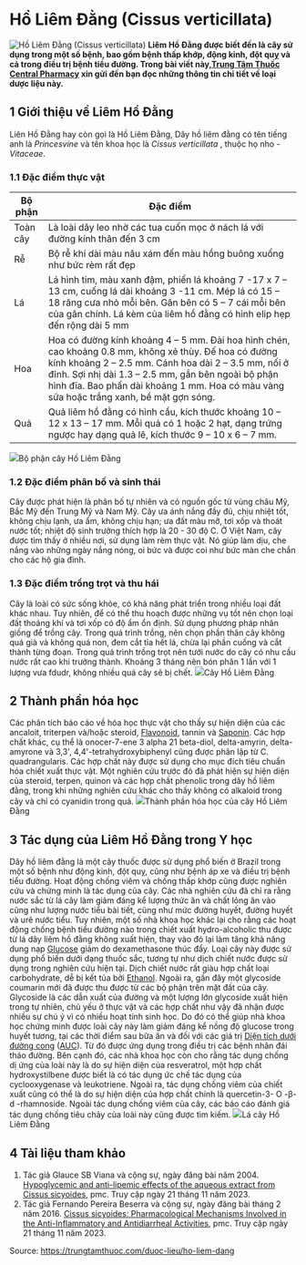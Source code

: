 # Hồ Liêm Đằng (Cissus verticillata)

![Hồ Liêm Đằng \(Cissus verticillata\)](https://trungtamthuoc.com/images/others/ho-liem-dang-1-1300.jpg)
**Liêm Hồ Đằng được biết đến là cây sử dụng trong một số bệnh, bao gồm bệnh thấp khớp, động kinh, đột quỵ và cả trong điều trị bệnh tiểu đường. Trong bài viết này,[Trung Tâm Thuốc Central Pharmacy](https://trungtamthuoc.com/ "Trung Tâm Thuốc Central Pharmacy") xin gửi đến bạn đọc những thông tin chi tiết về loại dược liệu này.**
##  1 Giới thiệu về Liêm Hồ Đằng
Liên Hồ Đằng hay còn gọi là Hồ Liêm Đằng, Dây hồ liêm đằng có tên tiếng anh là _Princesvine_ và tên khoa học là  _Cissus verticillata_ , thuộc họ nho - _Vitaceae_.
### 1.1 Đặc điểm thực vật
Bộ phận | Đặc điểm  
---|---  
Toàn cây | Là loài dây leo nhờ các tua cuốn mọc ở nách lá với đường kính thân đến 3 cm  
Rễ  | Bộ rễ khí dài màu nâu xám đến màu hồng buông xuống như bức rèm rất đẹp  
Lá |  Lá hình tim, màu xanh đậm, phiến lá khoảng 7 -17 x 7 – 13 cm, cuống lá dài khoảng 3 -11 cm. Mép lá có 15 – 18 răng cưa nhỏ mỗi bên. Gân bên có 5 – 7 cái mỗi bên của gân chính. Lá kèm của liêm hồ đằng có hình elip hẹp đến rộng dài 5 mm  
Hoa |  Hoa có đường kính khoảng 4 – 5 mm. Đài hoa hình chén, cao khoảng 0.8 mm, không xẻ thùy. Đế hoa có đường kính khoảng 2 – 2.5 mm. Cánh hoa dài 2 – 3.5 mm, nối ở đỉnh. Sợi nhị dài 1.3 – 2.5 mm, gắn bên ngoài bộ phận hình đĩa. Bao phấn dài khoảng 1 mm. Hoa có màu vàng sữa hoặc trắng xanh, bề mặt gợn sóng.  
Quả |  Quả liêm hồ đằng có hình cầu, kích thước khoảng 10 – 12 x 13 – 17 mm. Mỗi quả có 1 hoặc 2 hạt, dạng trứng ngược hay dạng quả lê, kích thước 9 – 10 x 6 – 7 mm.  
![](https://trungtamthuoc.com/images/item/ho-liem-dang-3.jpg)Bộ phận cây Hồ Liêm Đằng
### 1.2 Đặc điểm phân bố và sinh thái
Cây được phát hiện là phân bố tự nhiên và có nguồn gốc từ vùng châu Mỹ, Bắc Mỹ đến Trung Mỹ và Nam Mỹ. Cây ưa ánh nắng đầy đủ, chịu nhiệt tốt, không chịu lạnh, ưa ẩm, không chịu hạn; ưa đất màu mỡ, tơi xốp và thoát nước tốt; nhiệt độ sinh trưởng thích hợp là 20 - 30 độ C.
Ở Việt Nam, cây được tìm thấy ở nhiều nơi, sử dụng làm rèm thực vật. Nó giúp làm dịu, che nắng vào những ngày nắng nóng, oi bức và được coi như bức màn che chắn cho các hộ gia đình.
### 1.3 Đặc điểm trồng trọt và thu hái
Cây là loài có sức sống khỏe, có khả năng phát triển trong nhiều loại đất khác nhau. Tuy nhiên, để có thể thu hoạch được những vụ tốt nên chọn loại đất thoáng khí và tơi xốp có độ ẩm ổn định.
Sử dụng phương pháp nhân giống để trồng cây. Trong quá trình trồng, nên chọn phần thân cây không quá già và không quá non, đem cắt tỉa hết lá, chừa lại phần cuống và cắt thành từng đoạn. Trong quá trình trồng trọt nên tưới nước do cây có nhu cầu nước rất cao khi trưởng thành. Khoảng 3 tháng nên bón phân 1 lần với 1 lượng vưa fdudr, không nhiều quá cây sẽ bị chết.
![](https://trungtamthuoc.com/images/item/ho-liem-dang-4.jpg)Cây Hồ Liêm Đằng
##  2 Thành phần hóa học
Các phân tích báo cáo về hóa học thực vật cho thấy sự hiện diện của các ancaloit, triterpen và/hoặc steroid, [Flavonoid](https://trungtamthuoc.com/hoat-chat/flavonoid "Flavonoid"), tannin và [Saponin](https://trungtamthuoc.com/hoat-chat/saponin "Saponin"). Các hợp chất khác, cụ thể là onocer-7-ene 3 alpha 21 beta-diol, delta-amyrin, delta-amyrone và 3,3', 4,4'-tetrahydroxybiphenyl cũng được phân lập từ C. quadrangularis. Các hợp chất này được sử dụng cho mục đích tiêu chuẩn hóa chiết xuất thực vật. Một nghiên cứu trước đó đã phát hiện sự hiện diện của steroid, terpen, quinon và các hợp chất phenolic trong dây hồ liêm đằng, trong khi những nghiên cứu khác cho thấy không có alkaloid trong cây và chỉ có cyanidin trong quả.
![](https://trungtamthuoc.com/images/item/ho-liem-dang-2.jpg)Thành phần hóa học của cây Hồ Liêm Đằng
##  3 Tác dụng của Liêm Hồ Đằng trong Y học
Dây hồ liêm đằng là một cây thuốc được sử dụng phổ biến ở Brazil trong một số bệnh như động kinh, đột quỵ, cũng như bệnh áp xe và điều trị bệnh tiểu đường. Hoạt động chống viêm và chống thấp khớp cũng được nghiên cứu và chứng minh là tác dụng của cây.
Các nhà nghiên cứu đã chỉ ra rằng nước sắc từ lá cây làm giảm đáng kể lượng thức ăn và chất lỏng ăn vào cũng như lượng nước tiểu bài tiết, cũng như mức đường huyết, đường huyết và urê nước tiểu.
Tuy nhiên, một số nhà khoa học khác lại cho rằng các hoạt động chống bệnh tiểu đường nào trong chiết xuất hydro-alcoholic thu được từ lá dây liêm hồ đằng không xuất hiện, thay vào đó lại làm tăng khả năng dung nạp [Glucose](https://trungtamthuoc.com/hoat-chat/glucose "Glucose") giảm do dexamethasone thúc đẩy. 
Loại cây này được sử dụng phổ biến dưới dạng thuốc sắc, tương tự như dịch chiết nước được sử dụng trong nghiên cứu hiện tại. Dịch chiết nước rất giàu hợp chất loại carbohydrate, dễ bị kết tủa bởi [Ethanol](https://trungtamthuoc.com/hoat-chat/ethanol "Ethanol"). Ngoài ra, gần đây một glycoside coumarin mới đã được thu được từ các bộ phận trên mặt đất của cây. Glycoside là các dẫn xuất của đường và một lượng lớn glycoside xuất hiện trong tự nhiên, chủ yếu ở thực vật và các hợp chất như vậy đã nhận được nhiều sự chú ý vì có nhiều hoạt tính sinh học. Do đó có thể giúp nhà khoa học chứng minh được loài cây này làm giảm đáng kể nồng độ glucose trong huyết tương, tại các thời điểm sau bữa ăn và đối với các giá trị [Diện tích dưới đường cong](https://trungtamthuoc.com/bai-viet/dien-tich-duoi-duong-cong-auc-la-gi-cong-thuc-tinh "Diện tích dưới đường cong") ([AUC](https://trungtamthuoc.com/bai-viet/dien-tich-duoi-duong-cong-auc-la-gi-cong-thuc-tinh "AUC")). Từ đó được ứng dụng trong điều trị các bệnh nhân đái tháo đường. 
Bên cạnh đó, các nhà khoa học còn cho rằng tác dụng chống dị ứng của loài này là do sự hiện diện của resveratrol, một hợp chất hydroxystilbene được biết là có tác dụng ức chế tác dụng của cyclooxygenase và leukotriene. Ngoài ra, tác dụng chống viêm của chiết xuất cũng có thể là do sự hiện diện của hợp chất chính là quercetin-3- O -β- d -rhamnoside.
Ngoài tác dụng chống viêm của cây, các báo cáo đánh giá tác dụng chống tiêu chảy của loài này cũng được tìm kiếm. 
![](https://trungtamthuoc.com/images/item/ho-liem-dang-5.jpg)Lá cây Hồ Liêm Đằng
##  4 Tài liệu tham khảo
  1. Tác giả Glauce SB Viana và cộng sự, ngày đăng bài năm 2004. [Hypoglycemic and anti-lipemic effects of the aqueous extract from Cissus sicyoides](https://www.ncbi.nlm.nih.gov/pmc/articles/PMC443509/), pmc. Truy cập ngày 21 tháng 11 năm 2023.
  2. Tác giả Fernando Pereira Beserra và cộng sự, ngày đăng bài tháng 2 năm 2016. [Cissus sicyoides: Pharmacological Mechanisms Involved in the Anti-Inflammatory and Antidiarrheal Activities](https://www.ncbi.nlm.nih.gov/pmc/articles/PMC4783883/), pmc. Truy cập ngày 21 tháng 11 năm 2023.




Source: https://trungtamthuoc.com/duoc-lieu/ho-liem-dang